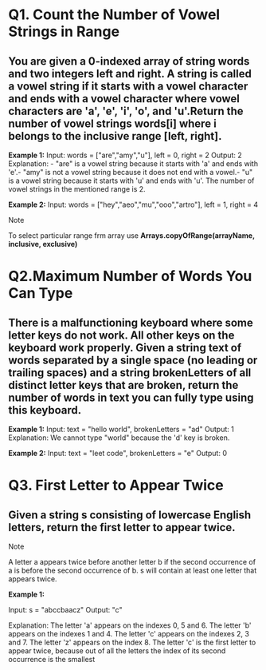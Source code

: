 # Q1.  Count the Number of Vowel Strings in Range

## You are given a 0-indexed array of string words and two integers left and right. A string is called a vowel string if it starts with a vowel character and ends with a vowel character where vowel characters are 'a', 'e', 'i', 'o', and 'u'.Return the number of vowel strings words[i] where i belongs to the inclusive range [left, right].
 
 **Example 1:**
 Input: words = ["are","amy","u"], left = 0, right = 2
 Output: 2
 Explanation: - "are" is a vowel string because it starts with 'a' and ends with 'e'.- "amy" is not a vowel string because it does not end with a vowel.- "u" is a vowel string because it starts with 'u' and ends with 'u'.
 The number of vowel strings in the mentioned range is 2.

 **Example 2:**
 Input: words = ["hey","aeo","mu","ooo","artro"], left = 1, right = 4

 >[!NOTE]
 > To select particular range frm array use **Arrays.copyOfRange(arrayName, inclusive, exclusive)**

 # Q2.Maximum Number of Words You Can Type

 ## There is a malfunctioning keyboard where some letter keys do not work. All other keys on the keyboard work properly. Given a string text of words separated by a single space (no leading or trailing spaces) and a string brokenLetters of all distinct letter keys that are broken, return the number of words in text you can fully type using this keyboard.

 **Example 1:**
 Input: text = "hello world", brokenLetters = "ad"
 Output: 1
 Explanation: We cannot type "world" because the 'd' key is broken.

**Example 2:**
 Input: text = "leet code", brokenLetters = "e"
 Output: 0

 # Q3. First Letter to Appear Twice

## Given a string s consisting of lowercase English letters, return the first letter to appear twice.

 > [!NOTE]
> A letter a appears twice before another letter b if the second occurrence of a is before the second occurrence of b. s will contain at least one letter that appears twice.

 **Example 1:**

 Input: s = "abccbaacz"
 Output: "c"
 
 Explanation:
 The letter 'a' appears on the indexes 0, 5 and 6.
 The letter 'b' appears on the indexes 1 and 4.
 The letter 'c' appears on the indexes 2, 3 and 7.
 The letter 'z' appears on the index 8.
 The letter 'c' is the first letter to appear twice, because out of all the letters the index 
of its second occurrence is the smallest